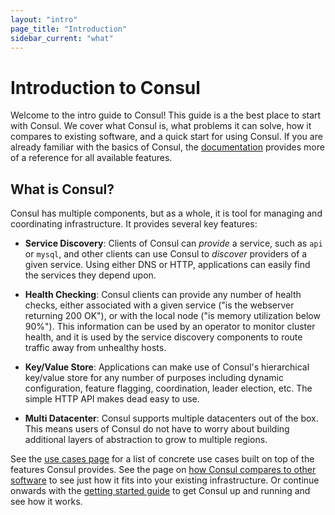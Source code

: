 ```yaml
---
layout: "intro"
page_title: "Introduction"
sidebar_current: "what"
---
```


# Introduction to Consul

Welcome to the intro guide to Consul! This guide is a the best place to start
with Consul. We cover what Consul is, what problems it can solve, how it compares
to existing software, and a quick start for using Consul. If you are already familiar
with the basics of Consul, the [documentation](/docs/index.html) provides more
of a reference for all available features.

## What is Consul?

Consul has multiple components, but as a whole, it is tool for managing
and coordinating infrastructure. It provides several key features:

* **Service Discovery**: Clients of Consul can _provide_ a service, such as
  `api` or `mysql`, and other clients can use Consul to _discover_ providers
  of a given service. Using either DNS or HTTP, applications can easily find
  the services they depend upon.

* **Health Checking**: Consul clients can provide any number of health checks,
  either associated with a given service ("is the webserver returning 200 OK"), or
  with the local node ("is memory utilization below 90%"). This information can be
  used by an operator to monitor cluster health, and it is used by the service
  discovery components to route traffic away from unhealthy hosts.

* **Key/Value Store**: Applications can make use of Consul's hierarchical key/value
  store for any number of purposes including dynamic configuration, feature flagging,
  coordination, leader election, etc. The simple HTTP API makes dead easy to use.

* **Multi Datacenter**: Consul supports multiple datacenters out of the box. This
  means users of Consul do not have to worry about building additional layers of
  abstraction to grow to multiple regions.

See the [use cases page](/intro/use-cases.html) for a list of concrete use
cases built on top of the features Consul provides. See the page on
[how Consul compares to other software](/intro/vs/index.html) to see just
how it fits into your existing infrastructure. Or continue onwards with
the [getting started guide](/intro/getting-started/install.html) to get
Consul up and running and see how it works.
